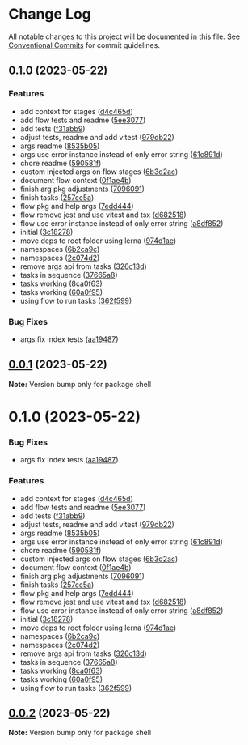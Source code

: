 # Change Log

All notable changes to this project will be documented in this file.
See [Conventional Commits](https://conventionalcommits.org) for commit guidelines.

## 0.1.0 (2023-05-22)

### Features

- add context for stages ([d4c465d](https://github.com/rondymesquita/shell/commit/d4c465df6532d0433768c848953ba868dafc946a))
- add flow tests and readme ([5ee3077](https://github.com/rondymesquita/shell/commit/5ee3077c189bbb61d17a4b4080b1c1b7b7fcc5c2))
- add tests ([f31abb9](https://github.com/rondymesquita/shell/commit/f31abb98cca981f0e53cdfdfa52852c3118cb715))
- adjust tests, readme and add vitest ([979db22](https://github.com/rondymesquita/shell/commit/979db22c4eb3b8f265c856b1d81702c1dbeaa75d))
- args readme ([8535b05](https://github.com/rondymesquita/shell/commit/8535b05b4a272bff9827462c4277cb542a115861))
- args use error instance instead of only error string ([61c891d](https://github.com/rondymesquita/shell/commit/61c891dd8d6eea6a561fe66f8e5ef74fcd284491))
- chore readme ([590581f](https://github.com/rondymesquita/shell/commit/590581fed5b778f37108c1eba9267cdaf4d2532d))
- custom injected args on flow stages ([6b3d2ac](https://github.com/rondymesquita/shell/commit/6b3d2ac828e7d154b109d1db21d17110ac78c33e))
- document flow context ([0f1ae4b](https://github.com/rondymesquita/shell/commit/0f1ae4b7bbb5439e20f66dfaaafeb9a87f49e91f))
- finish arg pkg adjustments ([7096091](https://github.com/rondymesquita/shell/commit/7096091e549bdfda75fd83043e9fb254c3d0473b))
- finish tasks ([257cc5a](https://github.com/rondymesquita/shell/commit/257cc5a50d266024a05af0133ab8625cc4c1480e))
- flow pkg and help args ([7edd444](https://github.com/rondymesquita/shell/commit/7edd444b52db00024f6fe9c2869d64f6f507c164))
- flow remove jest and use vitest and tsx ([d682518](https://github.com/rondymesquita/shell/commit/d6825188c8913dfd35a9aed2bd7bcb2b8aab3a56))
- flow use error instance instead of only error string ([a8df852](https://github.com/rondymesquita/shell/commit/a8df852ef6125f6003a4d04c224c314963556151))
- initial ([3c18278](https://github.com/rondymesquita/shell/commit/3c1827858fc740a89c80b991e5166a262a0b21c2))
- move deps to root folder using lerna ([974d1ae](https://github.com/rondymesquita/shell/commit/974d1ae444afef95827b18ac6eadd061412b0481))
- namespaces ([6b2ca9c](https://github.com/rondymesquita/shell/commit/6b2ca9c41bf583320a2dbc26c58f210336e15d6c))
- namespaces ([2c074d2](https://github.com/rondymesquita/shell/commit/2c074d28c1fafac4d780f315c54498598041a61b))
- remove args api from tasks ([326c13d](https://github.com/rondymesquita/shell/commit/326c13d3109f6aa1301e70a3b6cb840a5a49cc6e))
- tasks in sequence ([37665a8](https://github.com/rondymesquita/shell/commit/37665a847ab601dc90f72cfad91a9ad52be38278))
- tasks working ([8ca0f63](https://github.com/rondymesquita/shell/commit/8ca0f631a8b447fcd4d6388f9e903c182aeae8f3))
- tasks working ([60a0f95](https://github.com/rondymesquita/shell/commit/60a0f95829527b71f6fff3eea5c71d4aa860c59f))
- using flow to run tasks ([362f599](https://github.com/rondymesquita/shell/commit/362f599affd13533da81b3637f59656fe15869d2))

### Bug Fixes

- args fix index tests ([aa19487](https://github.com/rondymesquita/shell/commit/aa194870d0cbdc47a9efd93ab4376e43cc60bc80))

## [0.0.1](https://github.com/rondymesquita/shell/compare/v0.1.0...v0.0.1) (2023-05-22)

**Note:** Version bump only for package shell

# 0.1.0 (2023-05-22)

### Bug Fixes

- args fix index tests ([aa19487](https://github.com/rondymesquita/shell/commit/aa194870d0cbdc47a9efd93ab4376e43cc60bc80))

### Features

- add context for stages ([d4c465d](https://github.com/rondymesquita/shell/commit/d4c465df6532d0433768c848953ba868dafc946a))
- add flow tests and readme ([5ee3077](https://github.com/rondymesquita/shell/commit/5ee3077c189bbb61d17a4b4080b1c1b7b7fcc5c2))
- add tests ([f31abb9](https://github.com/rondymesquita/shell/commit/f31abb98cca981f0e53cdfdfa52852c3118cb715))
- adjust tests, readme and add vitest ([979db22](https://github.com/rondymesquita/shell/commit/979db22c4eb3b8f265c856b1d81702c1dbeaa75d))
- args readme ([8535b05](https://github.com/rondymesquita/shell/commit/8535b05b4a272bff9827462c4277cb542a115861))
- args use error instance instead of only error string ([61c891d](https://github.com/rondymesquita/shell/commit/61c891dd8d6eea6a561fe66f8e5ef74fcd284491))
- chore readme ([590581f](https://github.com/rondymesquita/shell/commit/590581fed5b778f37108c1eba9267cdaf4d2532d))
- custom injected args on flow stages ([6b3d2ac](https://github.com/rondymesquita/shell/commit/6b3d2ac828e7d154b109d1db21d17110ac78c33e))
- document flow context ([0f1ae4b](https://github.com/rondymesquita/shell/commit/0f1ae4b7bbb5439e20f66dfaaafeb9a87f49e91f))
- finish arg pkg adjustments ([7096091](https://github.com/rondymesquita/shell/commit/7096091e549bdfda75fd83043e9fb254c3d0473b))
- finish tasks ([257cc5a](https://github.com/rondymesquita/shell/commit/257cc5a50d266024a05af0133ab8625cc4c1480e))
- flow pkg and help args ([7edd444](https://github.com/rondymesquita/shell/commit/7edd444b52db00024f6fe9c2869d64f6f507c164))
- flow remove jest and use vitest and tsx ([d682518](https://github.com/rondymesquita/shell/commit/d6825188c8913dfd35a9aed2bd7bcb2b8aab3a56))
- flow use error instance instead of only error string ([a8df852](https://github.com/rondymesquita/shell/commit/a8df852ef6125f6003a4d04c224c314963556151))
- initial ([3c18278](https://github.com/rondymesquita/shell/commit/3c1827858fc740a89c80b991e5166a262a0b21c2))
- move deps to root folder using lerna ([974d1ae](https://github.com/rondymesquita/shell/commit/974d1ae444afef95827b18ac6eadd061412b0481))
- namespaces ([6b2ca9c](https://github.com/rondymesquita/shell/commit/6b2ca9c41bf583320a2dbc26c58f210336e15d6c))
- namespaces ([2c074d2](https://github.com/rondymesquita/shell/commit/2c074d28c1fafac4d780f315c54498598041a61b))
- remove args api from tasks ([326c13d](https://github.com/rondymesquita/shell/commit/326c13d3109f6aa1301e70a3b6cb840a5a49cc6e))
- tasks in sequence ([37665a8](https://github.com/rondymesquita/shell/commit/37665a847ab601dc90f72cfad91a9ad52be38278))
- tasks working ([8ca0f63](https://github.com/rondymesquita/shell/commit/8ca0f631a8b447fcd4d6388f9e903c182aeae8f3))
- tasks working ([60a0f95](https://github.com/rondymesquita/shell/commit/60a0f95829527b71f6fff3eea5c71d4aa860c59f))
- using flow to run tasks ([362f599](https://github.com/rondymesquita/shell/commit/362f599affd13533da81b3637f59656fe15869d2))

## [0.0.2](https://github.com/rondymesquita/shell/compare/v0.0.1...v0.0.2) (2023-05-22)

**Note:** Version bump only for package shell
